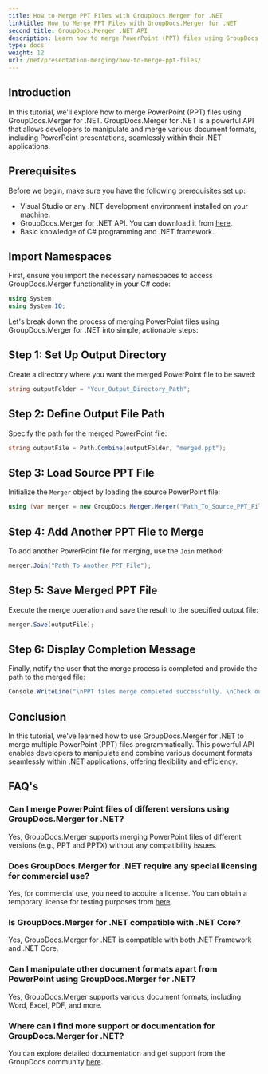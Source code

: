 ```yaml
---
title: How to Merge PPT Files with GroupDocs.Merger for .NET
linktitle: How to Merge PPT Files with GroupDocs.Merger for .NET
second_title: GroupDocs.Merger .NET API
description: Learn how to merge PowerPoint (PPT) files using GroupDocs.Merger for .NET effortlessly. Enhance your .NET applications with this powerful API.
type: docs
weight: 12
url: /net/presentation-merging/how-to-merge-ppt-files/
---
```

## Introduction
In this tutorial, we'll explore how to merge PowerPoint (PPT) files using GroupDocs.Merger for .NET. GroupDocs.Merger for .NET is a powerful API that allows developers to manipulate and merge various document formats, including PowerPoint presentations, seamlessly within their .NET applications.
## Prerequisites
Before we begin, make sure you have the following prerequisites set up:
- Visual Studio or any .NET development environment installed on your machine.
- GroupDocs.Merger for .NET API. You can download it from [here](https://releases.groupdocs.com/merger/net/).
- Basic knowledge of C# programming and .NET framework.

## Import Namespaces
First, ensure you import the necessary namespaces to access GroupDocs.Merger functionality in your C# code:
```csharp
using System;
using System.IO;
```

Let's break down the process of merging PowerPoint files using GroupDocs.Merger for .NET into simple, actionable steps:
## Step 1: Set Up Output Directory
Create a directory where you want the merged PowerPoint file to be saved:
```csharp
string outputFolder = "Your_Output_Directory_Path";
```
## Step 2: Define Output File Path
Specify the path for the merged PowerPoint file:
```csharp
string outputFile = Path.Combine(outputFolder, "merged.ppt");
```
## Step 3: Load Source PPT File
Initialize the `Merger` object by loading the source PowerPoint file:
```csharp
using (var merger = new GroupDocs.Merger.Merger("Path_To_Source_PPT_File"))
```
## Step 4: Add Another PPT File to Merge
To add another PowerPoint file for merging, use the `Join` method:
```csharp
merger.Join("Path_To_Another_PPT_File");
```
## Step 5: Save Merged PPT File
Execute the merge operation and save the result to the specified output file:
```csharp
merger.Save(outputFile);
```
## Step 6: Display Completion Message
Finally, notify the user that the merge process is completed and provide the path to the merged file:
```csharp
Console.WriteLine("\nPPT files merge completed successfully. \nCheck output in {0}", outputFolder);
```

## Conclusion
In this tutorial, we've learned how to use GroupDocs.Merger for .NET to merge multiple PowerPoint (PPT) files programmatically. This powerful API enables developers to manipulate and combine various document formats seamlessly within .NET applications, offering flexibility and efficiency.

## FAQ's
### Can I merge PowerPoint files of different versions using GroupDocs.Merger for .NET?
Yes, GroupDocs.Merger supports merging PowerPoint files of different versions (e.g., PPT and PPTX) without any compatibility issues.
### Does GroupDocs.Merger for .NET require any special licensing for commercial use?
Yes, for commercial use, you need to acquire a license. You can obtain a temporary license for testing purposes from [here](https://purchase.groupdocs.com/temporary-license/).
### Is GroupDocs.Merger for .NET compatible with .NET Core?
Yes, GroupDocs.Merger for .NET is compatible with both .NET Framework and .NET Core.
### Can I manipulate other document formats apart from PowerPoint using GroupDocs.Merger for .NET?
Yes, GroupDocs.Merger supports various document formats, including Word, Excel, PDF, and more.
### Where can I find more support or documentation for GroupDocs.Merger for .NET?
You can explore detailed documentation and get support from the GroupDocs community [here](https://forum.groupdocs.com/c/merger/32).
